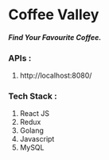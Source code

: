 # Coffee Valley

#### _Find Your Favourite Coffee._

### APIs :

1. http://localhost:8080/

### Tech Stack :

1. React JS
2. Redux
3. Golang
4. Javascript
5. MySQL
